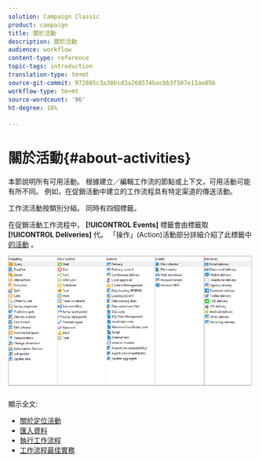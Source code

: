 ```yaml
---
solution: Campaign Classic
product: campaign
title: 關於活動
description: 關於活動
audience: workflow
content-type: reference
topic-tags: introduction
translation-type: tm+mt
source-git-commit: 972885c3a38bcd3a260574bacbb3f507e11ae05b
workflow-type: tm+mt
source-wordcount: '96'
ht-degree: 16%

---
```



# 關於活動{#about-activities}

本節說明所有可用活動。 根據建立／編輯工作流的節點或上下文，可用活動可能有所不同。 例如，在促銷活動中建立的工作流程具有特定渠道的傳送活動。

工作流活動按類別分組。 同時有四個標籤。

在促銷活動工作流程中， **[!UICONTROL Events]** 標籤會由標籤取 **[!UICONTROL Deliveries]** 代。 「操作」(Action)活動部分詳細介紹了此標籤中 [的活動](../../workflow/using/about-action-activities.md) 。

![](assets/wf-activity-tabs.png)

顯示全文:

* [關於定位活動](../../workflow/using/about-targeting-activities.md)
* [匯入資料](../../workflow/using/importing-data.md)
* [執行工作流程](../../workflow/using/starting-a-workflow.md)
* [工作流程最佳實務](../../workflow/using/workflow-best-practices.md)
